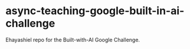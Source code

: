 # async-teaching-google-built-in-ai-challenge
Ehayashiel repo for the Built-with-AI Google Challenge.
